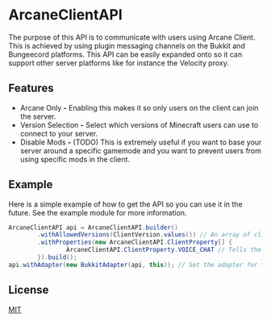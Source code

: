 # ArcaneClientAPI
The purpose of this API is to communicate with users using Arcane Client. This is achieved by
using plugin messaging channels on the Bukkit and Bungeecord platforms. This API can be easily expanded
onto so it can support other server platforms like for instance the Velocity proxy.

## Features
- Arcane Only **-** Enabling this makes it so only users on the client can join the server.
- Version Selection **-** Select which versions of Minecraft users can use to connect to your server.
- Disable Mods **-** (TODO) This is extremely useful if you want to base your server around a specific
 gamemode and you want to prevent users from using specific mods in the client.

## Example
Here is a simple example of how to get the API so you can use it in the future.
See the example module for more information.
```java
ArcaneClientAPI api = ArcaneClientAPI.builder()
        .withAllowedVersions(ClientVersion.values()) // An array of client versions that are allowed to join
        .withProperties(new ArcaneClientAPI.ClientProperty[] {
                ArcaneClientAPI.ClientProperty.VOICE_CHAT // Tells the client that voice chat is supported on this server
        }).build();
api.withAdapter(new BukkitAdapter(api, this)); // Set the adapter for the api to use
```


## License
[MIT](https://choosealicense.com/licenses/mit/)
